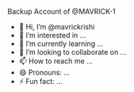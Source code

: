 Backup Account of @MAVRICK-1

- 👋 Hi, I’m @mavrickrishi
- 👀 I’m interested in ...
- 🌱 I’m currently learning ...
- 💞️ I’m looking to collaborate on ...
- 📫 How to reach me ...
- 😄 Pronouns: ...
- ⚡ Fun fact: ...

<!---
mavrickrishi/mavrickrishi is a ✨ special ✨ repository because its `README.md` (this file) appears on your GitHub profile.
You can click the Preview link to take a look at your changes.
--->
